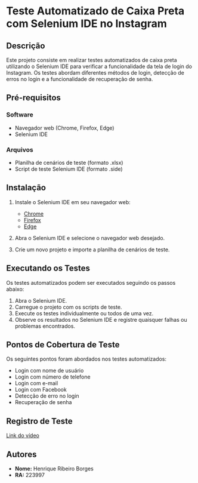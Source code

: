# Teste Automatizado de Caixa Preta com Selenium IDE no Instagram

## Descrição
Este projeto consiste em realizar testes automatizados de caixa preta utilizando o Selenium IDE para verificar a funcionalidade da tela de login do Instagram. Os testes abordam diferentes métodos de login, detecção de erros no login e a funcionalidade de recuperação de senha.

## Pré-requisitos
### Software
- Navegador web (Chrome, Firefox, Edge)
- Selenium IDE

### Arquivos
- Planilha de cenários de teste (formato .xlsx)
- Script de teste Selenium IDE (formato .side)

## Instalação
1. Instale o Selenium IDE em seu navegador web:
   - [Chrome](https://chrome.google.com/webstore/detail/selenium-ide/mooikfkahbdckldjjndioackbalphokd)
   - [Firefox](https://addons.mozilla.org/en-US/firefox/addon/selenium-ide/)
   - [Edge](https://microsoftedge.microsoft.com/addons/detail/selenium-ide/ajdpfmkffanmkhejnopjppegokpogffp)

2. Abra o Selenium IDE e selecione o navegador web desejado.
3. Crie um novo projeto e importe a planilha de cenários de teste.

## Executando os Testes
Os testes automatizados podem ser executados seguindo os passos abaixo:
1. Abra o Selenium IDE.
2. Carregue o projeto com os scripts de teste.
3. Execute os testes individualmente ou todos de uma vez.
4. Observe os resultados no Selenium IDE e registre quaisquer falhas ou problemas encontrados.

## Pontos de Cobertura de Teste
Os seguintes pontos foram abordados nos testes automatizados:
- Login com nome de usuário
- Login com número de telefone
- Login com e-mail
- Login com Facebook
- Detecção de erro no login
- Recuperação de senha

## Registro de Teste
[Link do vídeo](https://youtu.be/O5EjfdCmUz4)

## Autores
- **Nome:** Henrique Ribeiro Borges
- **RA:** 223997
